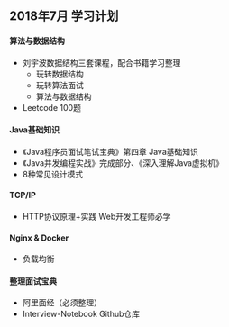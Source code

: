 ## 2018年7月 学习计划

#### 算法与数据结构

- 刘宇波数据结构三套课程，配合书籍学习整理
  - 玩转数据结构
  - 玩转算法面试
  - 算法与数据结构
- Leetcode 100题



#### Java基础知识

- 《Java程序员面试笔试宝典》第四章 Java基础知识
- 《Java并发编程实战》完成部分、《深入理解Java虚拟机》
- 8种常见设计模式



#### TCP/IP

- HTTP协议原理+实践 Web开发工程师必学



#### Nginx & Docker

- 负载均衡



#### 整理面试宝典

- 阿里面经（必须整理）
- Interview-Notebook Github仓库